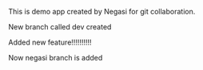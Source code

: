 This is demo app created by Negasi for git collaboration.

New branch called dev created

Added new feature!!!!!!!!!!

Now negasi branch is added
